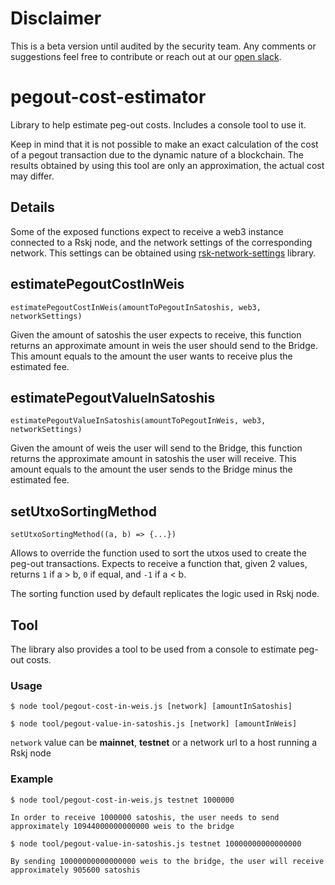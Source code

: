 # Disclaimer

This is a beta version until audited by the security team. Any comments or suggestions feel free to contribute or reach out at our [open slack](https://developers.rsk.co/slack).

# pegout-cost-estimator
Library to help estimate peg-out costs. Includes a console tool to use it.

Keep in mind that it is not possible to make an exact calculation of the cost of a pegout transaction due to the dynamic nature of a blockchain. The results obtained by using this tool are only an approximation, the actual cost may differ.

## Details

Some of the exposed functions expect to receive a web3 instance connected to a Rskj node, and the network settings of the corresponding network. This settings can be obtained using [rsk-network-settings](https://github.com/rsksmart/rsk-network-settings) library.

## estimatePegoutCostInWeis

```
estimatePegoutCostInWeis(amountToPegoutInSatoshis, web3, networkSettings)
```

Given the amount of satoshis the user expects to receive, this function returns an approximate amount in weis the user should send to the Bridge. This amount equals to the amount the user wants to receive plus the estimated fee.

## estimatePegoutValueInSatoshis

```
estimatePegoutValueInSatoshis(amountToPegoutInWeis, web3, networkSettings)
```
Given the amount of weis the user will send to the Bridge, this function returns the approximate amount in satoshis the user will receive. This amount equals to the amount the user sends to the Bridge minus the estimated fee.

## setUtxoSortingMethod

```
setUtxoSortingMethod((a, b) => {...})
```

Allows to override the function used to sort the utxos used to create the peg-out transactions. Expects to receive a function that, given 2 values, returns `1` if a > b, `0` if equal, and `-1` if a < b.

 The sorting function used by default replicates the logic used in Rskj node.

## Tool

The library also provides a tool to be used from a console to estimate peg-out costs.

### Usage

```
$ node tool/pegout-cost-in-weis.js [network] [amountInSatoshis]
```

```
$ node tool/pegout-value-in-satoshis.js [network] [amountInWeis]
```

`network` value can be **mainnet**, **testnet** or a network url to a host running a Rskj node


### Example
```
$ node tool/pegout-cost-in-weis.js testnet 1000000

In order to receive 1000000 satoshis, the user needs to send approximately 10944000000000000 weis to the bridge
```

```
$ node tool/pegout-value-in-satoshis.js testnet 10000000000000000

By sending 10000000000000000 weis to the bridge, the user will receive approximately 905600 satoshis
```
